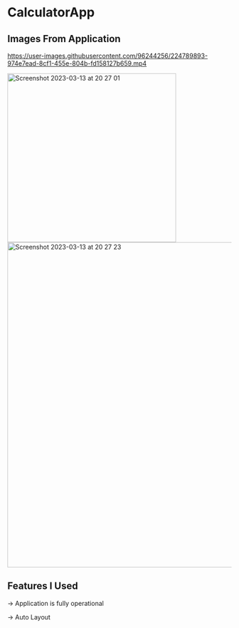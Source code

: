 # CalculatorApp

## Images From Application 


https://user-images.githubusercontent.com/96244256/224789893-974e7ead-8cf1-455e-804b-fd158127b659.mp4    

<img width="379" alt="Screenshot 2023-03-13 at 20 27 01" src="https://user-images.githubusercontent.com/96244256/224784971-0dda20b0-0b31-4b96-b29d-56f97bee4f7e.png">

<img width="730" alt="Screenshot 2023-03-13 at 20 27 23" src="https://user-images.githubusercontent.com/96244256/224784989-f7f2f18b-b2dc-40c3-92b8-d443e769a2ca.png">



## Features I Used

-> Application is fully operational

-> Auto Layout
